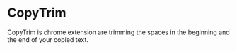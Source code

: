 # CopyTrim

CopyTrim is chrome extension are trimming the spaces in the beginning and the end of your copied text. 